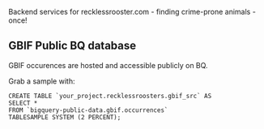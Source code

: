 Backend services for recklessrooster.com - finding crime-prone animals - once!

## GBIF Public BQ database

GBIF occurences are hosted and accessible publicly on BQ.

Grab a sample with: 

```
CREATE TABLE `your_project.recklessroosters.gbif_src` AS
SELECT *
FROM `bigquery-public-data.gbif.occurrences`
TABLESAMPLE SYSTEM (2 PERCENT);
```
